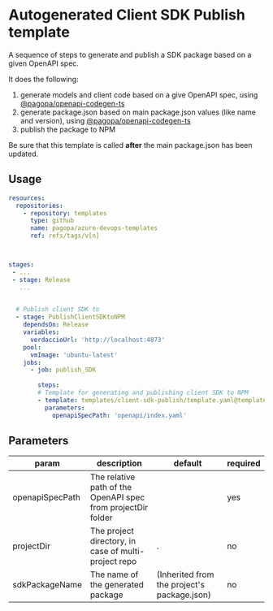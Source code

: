 # Autogenerated Client SDK Publish template

A sequence of steps to generate and publish a SDK package based on a given OpenAPI spec. 

It does the following:

1. generate models and client code based on a give OpenAPI spec, using [@pagopa/openapi-codegen-ts](https://www.npmjs.com/package/@pagopa/openapi-codegen-ts)
1. generate package.json based on main package.json values (like name and version), using [@pagopa/openapi-codegen-ts](https://www.npmjs.com/package/@pagopa/openapi-codegen-ts)
1. publish the package to NPM

Be sure that this template is called **after** the main package.json has been updated.


## Usage

```yaml
resources:
  repositories:
    - repository: templates
      type: github
      name: pagopa/azure-devops-templates
      ref: refs/tags/v[n]



stages:
 - ...
 - stage: Release
   ...
  

  # Publish client SDK to 
  - stage: PublishClientSDKtoNPM
    dependsOn: Release
    variables:
      verdaccioUrl: 'http://localhost:4873'  
    pool:
      vmImage: 'ubuntu-latest'
    jobs:
      - job: publish_SDK   
        
        steps:
        # Template for generating and publishing client SDK to NPM
        - template: templates/client-sdk-publish/template.yaml@templates
          parameters:
            openapiSpecPath: 'openapi/index.yaml'

```

## Parameters

|param|description|default|required
|-|-|-|-|
|openapiSpecPath|The relative path of the OpenAPI spec from projectDir folder ||yes|
|projectDir|The project directory, in case of multi-project repo |.|no|
|sdkPackageName|The name of the generated package| (Inherited from the project's package.json) |no|

